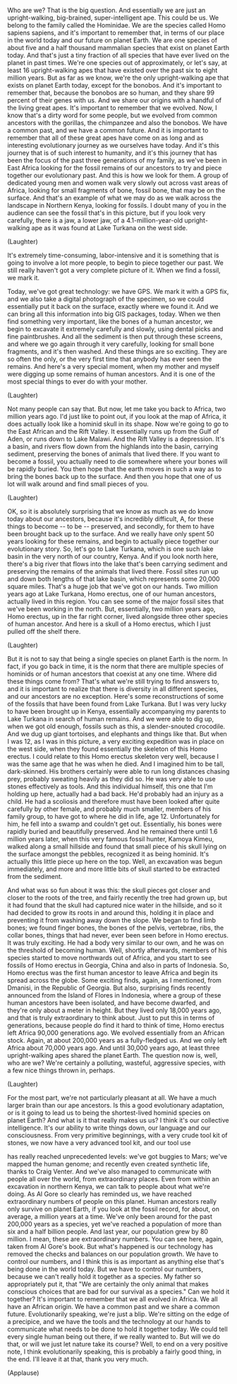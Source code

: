 
Who are we?
That is the big question.
And essentially we are just an upright-walking, big-brained,
super-intelligent ape.
This could be us.
We belong to the family called the Hominidae.
We are the species called Homo sapiens sapiens,
and it&#39;s important to remember that,
in terms of our place in the world today
and our future on planet Earth.
We are one species
of about five and a half thousand mammalian species
that exist on planet Earth today.
And that&#39;s just a tiny fraction of all species
that have ever lived on the planet in past times.
We&#39;re one species out of approximately,
or let&#39;s say, at least 16 upright-walking apes
that have existed over the past six to eight million years.
But as far as we know, we&#39;re the only upright-walking ape
that exists on planet Earth today, except for the bonobos.
And it&#39;s important to remember that,
because the bonobos are so human,
and they share 99 percent of their genes with us.
And we share our origins with a handful of the living great apes.
It&#39;s important to remember that we evolved.
Now, I know that&#39;s a dirty word for some people,
but we evolved from common ancestors
with the gorillas, the chimpanzee and also the bonobos.
We have a common past, and we have a common future.
And it is important to remember that all of these great apes
have come on as long and as interesting evolutionary journey
as we ourselves have today.
And it&#39;s this journey that is of such interest to humanity,
and it&#39;s this journey that has been the focus
of the past three generations of my family,
as we&#39;ve been in East Africa looking for the fossil remains
of our ancestors to try and piece together our evolutionary past.
And this is how we look for them.
A group of dedicated young men and women walk very slowly
out across vast areas of Africa,
looking for small fragments of bone, fossil bone, that may be on the surface.
And that&#39;s an example of what we may do as we walk across
the landscape in Northern Kenya, looking for fossils.
I doubt many of you in the audience can see
the fossil that&#39;s in this picture,
but if you look very carefully, there is a jaw, a lower jaw,
of a 4.1-million-year-old upright-walking ape
as it was found at Lake Turkana on the west side.

(Laughter)

It&#39;s extremely time-consuming, labor-intensive
and it is something that is going to involve a lot more people,
to begin to piece together our past.
We still really haven&#39;t got a very complete picture of it.
When we find a fossil, we mark it.

Today, we&#39;ve got great technology: we have GPS.
We mark it with a GPS fix,
and we also take a digital photograph of the specimen,
so we could essentially put it back on the surface,
exactly where we found it.
And we can bring all this information into big GIS packages, today.
When we then find something very important,
like the bones of a human ancestor,
we begin to excavate it extremely carefully and slowly,
using dental picks and fine paintbrushes.
And all the sediment is then put through these screens,
and where we go again through it very carefully,
looking for small bone fragments, and it&#39;s then washed.
And these things are so exciting. They are so often the only,
or the very first time that anybody has ever seen the remains.
And here&#39;s a very special moment, when my mother and myself
were digging up some remains of human ancestors.
And it is one of the most special things
to ever do with your mother.

(Laughter)

Not many people can say that.
But now, let me take you back to Africa, two million years ago.
I&#39;d just like to point out, if you look at the map of Africa,
it does actually look like a hominid skull in its shape.
Now we&#39;re going to go to the East African and the Rift Valley.
It essentially runs up from the Gulf of Aden,
or runs down to Lake Malawi.
And the Rift Valley is a depression.
It&#39;s a basin, and rivers flow down from the highlands into the basin,
carrying sediment, preserving the bones of animals that lived there.
If you want to become a fossil, you actually need to die somewhere
where your bones will be rapidly buried.
You then hope that the earth moves in such a way
as to bring the bones back up to the surface.
And then you hope that one of us lot
will walk around and find small pieces of you.

(Laughter)

OK, so it is absolutely surprising that we know as much
as we do know today about our ancestors,
because it&#39;s incredibly difficult,
A, for these things to become -- to be -- preserved,
and secondly, for them to have been brought back up to the surface.
And we really have only spent 50 years looking for these remains,
and begin to actually piece together our evolutionary story.
So, let&#39;s go to Lake Turkana, which is one such lake basin
in the very north of our country, Kenya.
And if you look north here, there&#39;s a big river that flows into the lake
that&#39;s been carrying sediment and preserving the remains
of the animals that lived there.
Fossil sites run up and down both lengths of that lake basin,
which represents some 20,000 square miles.
That&#39;s a huge job that we&#39;ve got on our hands.
Two million years ago at Lake Turkana,
Homo erectus, one of our human ancestors,
actually lived in this region.
You can see some of the major fossil sites that we&#39;ve been working
in the north. But, essentially, two million years ago,
Homo erectus, up in the far right corner,
lived alongside three other species of human ancestor.
And here is a skull of a Homo erectus,
which I just pulled off the shelf there.

(Laughter)

But it is not to say that being a single species on planet Earth is the norm.
In fact, if you go back in time,
it is the norm that there are multiple species of hominids
or of human ancestors that coexist at any one time.
Where did these things come from?
That&#39;s what we&#39;re still trying to find answers to,
and it is important to realize that there is diversity
in all different species, and our ancestors are no exception.
Here&#39;s some reconstructions of some of the fossils
that have been found from Lake Turkana.
But I was very lucky to have been brought up in Kenya,
essentially accompanying my parents to Lake Turkana
in search of human remains.
And we were able to dig up, when we got old enough,
fossils such as this, a slender-snouted crocodile.
And we dug up giant tortoises, and elephants and things like that.
But when I was 12, as I was in this picture,
a very exciting expedition was in place on the west side,
when they found essentially the skeleton of this Homo erectus.
I could relate to this Homo erectus skeleton very well,
because I was the same age that he was when he died.
And I imagined him to be tall, dark-skinned.
His brothers certainly were able to run long distances
chasing prey, probably sweating heavily as they did so.
He was very able to use stones effectively as tools.
And this individual himself, this one that I&#39;m holding up here,
actually had a bad back. He&#39;d probably had an injury as a child.
He had a scoliosis and therefore must have been looked after
quite carefully by other female, and probably much smaller,
members of his family group, to have got to where he did in life, age 12.
Unfortunately for him, he fell into a swamp
and couldn&#39;t get out.
Essentially, his bones were rapidly buried
and beautifully preserved.
And he remained there until 1.6 million years later,
when this very famous fossil hunter, Kamoya Kimeu,
walked along a small hillside
and found that small piece of his skull lying on the surface
amongst the pebbles, recognized it as being hominid.
It&#39;s actually this little piece up here on the top.
Well, an excavation was begun immediately,
and more and more little bits of skull
started to be extracted from the sediment.

And what was so fun about it was this:
the skull pieces got closer and closer to the roots of the tree,
and fairly recently the tree had grown up,
but it had found that the skull had captured nice water in the hillside,
and so it had decided to grow its roots in and around this,
holding it in place and preventing it from washing away down the slope.
We began to find limb bones; we found finger bones,
the bones of the pelvis, vertebrae, ribs, the collar bones,
things that had never, ever been seen before in Homo erectus.
It was truly exciting.
He had a body very similar to our own,
and he was on the threshold of becoming human.
Well, shortly afterwards, members of his species
started to move northwards out of Africa,
and you start to see fossils of Homo erectus
in Georgia, China and also in parts of Indonesia.
So, Homo erectus was the first human ancestor to leave Africa
and begin its spread across the globe.
Some exciting finds, again, as I mentioned,
from Dmanisi, in the Republic of Georgia.
But also, surprising finds
recently announced from the Island of Flores in Indonesia,
where a group of these human ancestors have been isolated,
and have become dwarfed, and they&#39;re only about a meter in height.
But they lived only 18,000 years ago,
and that is truly extraordinary to think about.
Just to put this in terms of generations,
because people do find it hard to think of time,
Homo erectus left Africa 90,000 generations ago.
We evolved essentially from an African stock.
Again, at about 200,000 years as a fully-fledged us.
And we only left Africa about 70,000 years ago.
And until 30,000 years ago, at least three upright-walking apes
shared the planet Earth.
The question now is, well, who are we?
We&#39;re certainly a polluting, wasteful, aggressive species,
with a few nice things thrown in, perhaps.

(Laughter)

For the most part, we&#39;re not particularly pleasant at all.
We have a much larger brain than our ape ancestors.
Is this a good evolutionary adaptation, or is it going to lead us
to being the shortest-lived hominid species on planet Earth?
And what is it that really makes us us?
I think it&#39;s our collective intelligence.
It&#39;s our ability to write things down,
our language and our consciousness.
From very primitive beginnings, with a very crude tool kit of stones,
we now have a very advanced tool kit, and our tool use

has really reached unprecedented levels:
we&#39;ve got buggies to Mars; we&#39;ve mapped the human genome;
and recently even created synthetic life, thanks to Craig Venter.
And we&#39;ve also managed to communicate with people
all over the world, from extraordinary places.
Even from within an excavation in northern Kenya,
we can talk to people about what we&#39;re doing.
As Al Gore so clearly has reminded us,
we have reached extraordinary numbers
of people on this planet.
Human ancestors really only survive on planet Earth,
if you look at the fossil record,
for about, on average, a million years at a time.
We&#39;ve only been around for the past 200,000 years as a species,
yet we&#39;ve reached a population of more than six and a half billion people.
And last year, our population grew by 80 million.
I mean, these are extraordinary numbers.
You can see here, again, taken from Al Gore&#39;s book.
But what&#39;s happened is our technology
has removed the checks and balances on our population growth.
We have to control our numbers, and I think this is as important
as anything else that&#39;s being done in the world today.
But we have to control our numbers,
because we can&#39;t really hold it together as a species.
My father so appropriately put it,
that &quot;We are certainly the only animal that makes conscious choices
that are bad for our survival as a species.&quot;
Can we hold it together?
It&#39;s important to remember that we all evolved in Africa.
We all have an African origin.
We have a common past and we share a common future.
Evolutionarily speaking, we&#39;re just a blip.
We&#39;re sitting on the edge of a precipice,
and we have the tools and the technology at our hands
to communicate what needs to be done
to hold it together today.
We could tell every single human being out there, if we really wanted to.
But will we do that, or will we just let nature take its course?
Well, to end on a very positive note,
I think evolutionarily speaking,
this is probably a fairly good thing, in the end.
I&#39;ll leave it at that, thank you very much.

(Applause)

